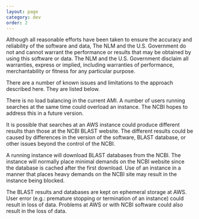 ```yaml
---
layout: page
category: dev
order: 2
---
```


Although all reasonable efforts have been taken to ensure the accuracy and reliability of the software and data, The NLM and the U.S. Government do not and cannot warrant the performance or results that may be obtained by using this software or data. The NLM and the U.S. Government disclaim all warranties, express or implied, including warranties of performance, merchantability or fitness for any particular purpose.

There are a number of known issues and limitations to the approach described here.  They are listed below. 

There is no load balancing in the current AMI.  A number of users running searches at the same time could overload an instance. The NCBI hopes to address this in a future version.

It is possible that searches at an AWS instance could produce different results than those at the NCBI BLAST website.  The different results could be caused by differences in the version of the software, BLAST database, or other issues beyond the control of the NCBI.

A running instance will download BLAST databases from the NCBI.  The instance will normally place minimal demands on the NCBI website since the database is cached after the first download.  Use of an instance in a manner that places heavy demands on the NCBI site may result in the instance being blocked.

The BLAST results and databases are kept on ephemeral storage at AWS.  User
error (e.g.: premature stopping or termination of an instance) could result in
loss of data. Problems at AWS or with NCBI software could also result in the
loss of data. 
